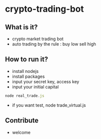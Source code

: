 # crypto-trading-bot
## What is it?
- crypto market trading bot
- auto trading by the rule : buy low sell high
## How to run it?
- install nodejs
- install packages
- input your secret key, access key
- input your initial capital
```javascript
node real_trade.js
```
- if you want test, node trade_virtual.js
## Contribute
- welcome
